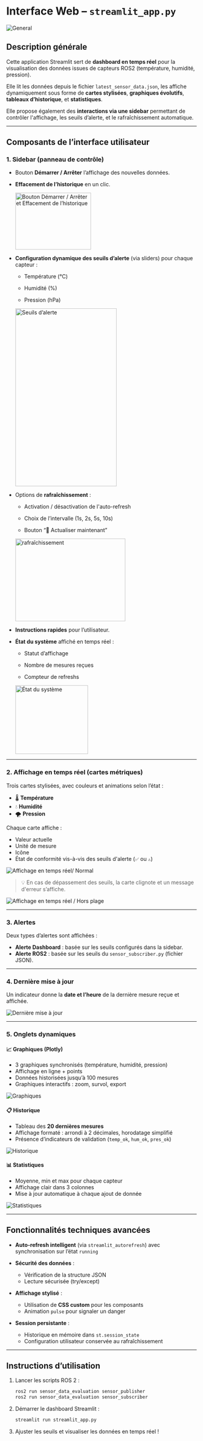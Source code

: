 # Interface Web – `streamlit_app.py`

<img src="https://github.com/rosasbehoundja/preselection-trc/blob/main/media/general.png" alt="General">

## Description générale

Cette application Streamlit sert de **dashboard en temps réel** pour la visualisation des données issues de capteurs ROS2 (température, humidité, pression).  

Elle lit les données depuis le fichier `latest_sensor_data.json`, les affiche dynamiquement sous forme de **cartes stylisées**, **graphiques évolutifs**, **tableaux d’historique**, et **statistiques**.  

Elle propose également des **interactions via une sidebar** permettant de contrôler l'affichage, les seuils d’alerte, et le rafraîchissement automatique.

---

## Composants de l’interface utilisateur

### 1. **Sidebar (panneau de contrôle)**

- Bouton **Démarrer / Arrêter** l’affichage des nouvelles données.
- **Effacement de l’historique** en un clic.

  <img src="https://github.com/rosasbehoundja/preselection-trc/blob/main/media/affichage_historique.png" alt="Bouton Démarrer / Arrêter et Effacement de l’historique" width="200" height="150">

  
- **Configuration dynamique des seuils d’alerte** (via sliders) pour chaque capteur :
  - Température (°C)
    
  - Humidité (%)
  - Pression (hPa)

  <img src="https://github.com/rosasbehoundja/preselection-trc/blob/main/media/seuil.png" alt="Seuils d’alerte" width="268" height="469">
  
- Options de **rafraîchissement** :
  - Activation / désactivation de l'auto-refresh
    
  - Choix de l’intervalle (1s, 2s, 5s, 10s)
  - Bouton “🔄 Actualiser maintenant”

  <img src="https://github.com/rosasbehoundja/preselection-trc/blob/main/media/actualisation.png" alt="rafraîchissement" width="291" height="218">
    
- **Instructions rapides** pour l’utilisateur.
- **État du système** affiché en temps réel :
  - Statut d’affichage
    
  - Nombre de mesures reçues
  - Compteur de refreshs

  <img src="https://github.com/rosasbehoundja/preselection-trc/blob/main/media/etat_systeme.png" alt="État du système" width="192" height="181">
---

### 2. **Affichage en temps réel (cartes métriques)**

Trois cartes stylisées, avec couleurs et animations selon l’état :
- 🌡️ **Température**
- 💧 **Humidité**
- 🌪️ **Pression**

Chaque carte affiche :
- Valeur actuelle
- Unité de mesure
- Icône
- État de conformité vis-à-vis des seuils d'alerte (`✅` ou `⚠️`)

![Affichage en temps réel/ Normal](https://github.com/rosasbehoundja/preselection-trc/blob/main/media/dash_normal.png)
  
> 💡 En cas de dépassement des seuils, la carte clignote et un message d'erreur s’affiche.

![Affichage en temps réel / Hors plage](https://github.com/rosasbehoundja/preselection-trc/blob/main/media/dash_pb.png)

---

### 3. **Alertes**

Deux types d’alertes sont affichées :
- **Alerte Dashboard** : basée sur les seuils configurés dans la sidebar.
- **Alerte ROS2** : basée sur les seuils du `sensor_subscriber.py` (fichier JSON).

---

### 4. **Dernière mise à jour**

Un indicateur donne la **date et l’heure** de la dernière mesure reçue et affichée.

![Dernière mise à jour](https://github.com/rosasbehoundja/preselection-trc/blob/main/media/update_time.png)

---

### 5. **Onglets dynamiques**

#### 📈 **Graphiques (Plotly)**
- 3 graphiques synchronisés (température, humidité, pression)
- Affichage en ligne + points
- Données historisées jusqu’à 100 mesures
- Graphiques interactifs : zoom, survol, export

![Graphiques](https://github.com/rosasbehoundja/preselection-trc/blob/main/media/plotly.png)

#### 📋 **Historique**
- Tableau des **20 dernières mesures**
- Affichage formaté : arrondi à 2 décimales, horodatage simplifié
- Présence d’indicateurs de validation (`temp_ok`, `hum_ok`, `pres_ok`)

![Historique](https://github.com/rosasbehoundja/preselection-trc/blob/main/media/history_20.png)

#### 📊 **Statistiques**
- Moyenne, min et max pour chaque capteur
- Affichage clair dans 3 colonnes
- Mise à jour automatique à chaque ajout de donnée

![Statistiques](https://github.com/rosasbehoundja/preselection-trc/blob/main/media/stat.png)

---

## Fonctionnalités techniques avancées

- **Auto-refresh intelligent** (via `streamlit_autorefresh`) avec synchronisation sur l’état `running`
  
- **Sécurité des données** :
  - Vérification de la structure JSON
  - Lecture sécurisée (try/except)
- **Affichage stylisé** :
  - Utilisation de **CSS custom** pour les composants
  - Animation `pulse` pour signaler un danger
- **Session persistante** :
  - Historique en mémoire dans `st.session_state`
  - Configuration utilisateur conservée au rafraîchissement

---

## Instructions d’utilisation

1. Lancer les scripts ROS 2 :
   ```bash
   ros2 run sensor_data_evaluation sensor_publisher
   ros2 run sensor_data_evaluation sensor_subscriber
   ```

2. Démarrer le dashboard Streamlit :
   ```bash
   streamlit run streamlit_app.py
   ```

3. Ajuster les seuils et visualiser les données en temps réel !
